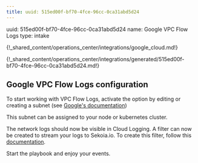 ```yaml
---
title: uuid: 515ed00f-bf70-4fce-96cc-0ca31abd5d24
---
```


uuid: 515ed00f-bf70-4fce-96cc-0ca31abd5d24
name: Google VPC Flow Logs
type: intake

{!_shared_content/operations_center/integrations/google_cloud.md!}

{!_shared_content/operations_center/integrations/generated/515ed00f-bf70-4fce-96cc-0ca31abd5d24.md!}


## Google VPC Flow Logs configuration

To start working with VPC Flow Logs, activate the option by editing or creating a subnet (see [Google's documentation](https://cloud.google.com/vpc/docs/using-flow-logs#enable-logging-new))

This subnet can be assigned to your node or kubernetes cluster.

The network logs should now be visible in Cloud Logging. A filter can now be created to stream your logs to Sekoia.io. To create this filter, follow this [documentation](https://cloud.google.com/vpc/docs/using-flow-logs#access-logs).

Start the playbook and enjoy your events.
